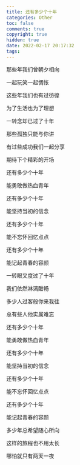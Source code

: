 ```yaml
---
title: 还有多少个十年
categories: Other
toc: false
comments: true
copyright: true
hidden: true
date: 2022-02-17 20:17:32
tags:
---
```




<!--more-->


那些年我们曾朝夕相向

一起玩笑一起惆怅

这些年我们也有过彷徨

为了生活也为了理想

一转念却已过了十年

那些孤独只能与你讲

有过些成功我们一起分享

期待下个精彩的开场

还有多少个十年

能勇敢做热血青年

还有多少个十年

能坚持当初的信念

还有多少个十年

能不忘怀回忆点点

还有多少个十年

能记起青春的容颜

一转眼又度过了十年

我们依然淋漓酣畅

多少人过客般你来我往

总有些人他实属难忘

还有多少个十年

能勇敢做热血青年

还有多少个十年

能坚持当初的信念

还有多少个十年

能不忘怀回忆点点

还有多少个十年

能记起青春的容颜

多少年总希望随心所向

这样的旅程也不用太长

哪怕就只有两天一夜


